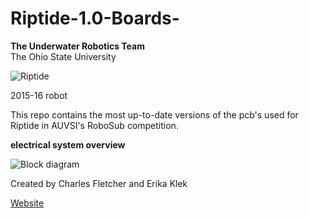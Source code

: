 # Riptide-1.0-Boards-

**The Underwater Robotics Team**  
The Ohio State University

![Riptide](http://underwaterrov.org.ohio-state.edu/img/renders/riptide_180.png)

2015-16 robot

This repo contains the most up-to-date versions of the pcb's used for Riptide in AUVSI's RoboSub competition. 

**electrical system overview**

![Block diagram](https://osu.box.com/s/3e11di6npaieg8qtd70fcr557u1apznp)



Created by Charles Fletcher and Erika Klek

[Website](http://go.osu.edu/uwrt)


